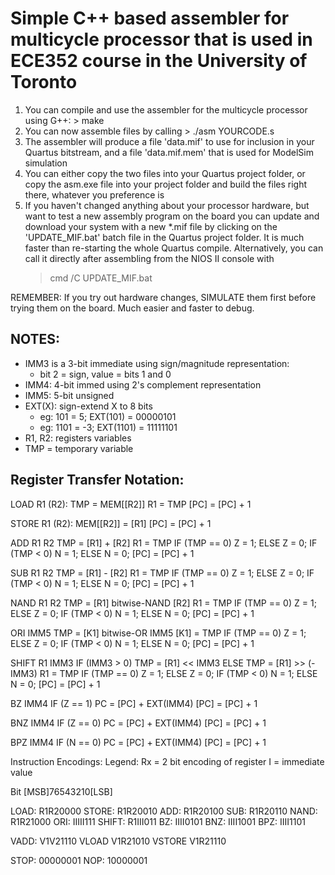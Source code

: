 # Simple C++ based assembler for multicycle processor that is used in ECE352 course in the University of Toronto

1. You can compile and use the assembler for the multicycle processor using G++:
		> make
2. You can now assemble files by calling
		> ./asm YOURCODE.s
3. The assembler will produce a file 'data.mif' to use for inclusion in your Quartus bitstream, and a file 'data.mif.mem' that is used for ModelSim simulation
4. You can either copy the two files into your Quartus project folder, or copy the asm.exe file into your project folder and build the files right there, whatever you preference is
5. If you haven't changed anything about your processor hardware, but want to test a new assembly program on the board  you can update and download your system with a new *.mif file by clicking on the 'UPDATE_MIF.bat' batch file in the Quartus project folder. It is much faster than re-starting the whole Quartus compile. Alternatively, you can call it directly after assembling from the NIOS II console with
	> cmd /C UPDATE_MIF.bat
	
REMEMBER: If you try out hardware changes, SIMULATE them first before trying them on the board. Much easier and faster to debug.

## NOTES:
- IMM3 is a 3-bit immediate using sign/magnitude representation:
  - bit 2 = sign, value = bits 1 and 0
- IMM4: 4-bit immed using 2's complement representation
- IMM5: 5-bit unsigned
- EXT(X): sign-extend X to 8 bits
  - eg: 101 = 5; EXT(101) = 00000101
  - eg: 1101 = -3; EXT(1101) = 11111101
- R1, R2: registers variables
- TMP = temporary variable

## Register Transfer Notation:

LOAD R1 (R2):
     TMP = MEM[[R2]]
     R1 = TMP
     [PC] = [PC] + 1

STORE R1 (R2):
     MEM[[R2]] = [R1]
     [PC] = [PC] + 1

ADD R1 R2
     TMP = [R1] + [R2]
     R1 = TMP
     IF (TMP == 0) Z = 1; ELSE Z = 0;
     IF (TMP < 0) N = 1; ELSE N = 0;
     [PC] = [PC] + 1

SUB R1 R2
     TMP = [R1] - [R2]
     R1 = TMP
     IF (TMP == 0) Z = 1; ELSE Z = 0;
     IF (TMP < 0) N = 1; ELSE N = 0;
     [PC] = [PC] + 1

NAND R1 R2
     TMP = [R1] bitwise-NAND [R2]
     R1 = TMP
     IF (TMP == 0) Z = 1; ELSE Z = 0;
     IF (TMP < 0) N = 1; ELSE N = 0;
     [PC] = [PC] + 1

ORI IMM5
    TMP = [K1] bitwise-OR IMM5
    [K1] = TMP
    IF (TMP == 0) Z = 1; ELSE Z = 0;
    IF (TMP < 0) N = 1; ELSE N = 0;
    [PC] = [PC] + 1

SHIFT R1 IMM3
    IF (IMM3 > 0) TMP = [R1] << IMM3
    ELSE TMP = [R1] >> (-IMM3)
    R1 = TMP
    IF (TMP == 0) Z = 1; ELSE Z = 0;
    IF (TMP < 0) N = 1; ELSE N = 0;
    [PC] = [PC] + 1

BZ IMM4
     IF (Z == 1) PC = [PC] + EXT(IMM4)
     [PC] = [PC] + 1

BNZ IMM4
     IF (Z == 0) PC = [PC] + EXT(IMM4)
     [PC] = [PC] + 1

BPZ IMM4
     IF (N == 0) PC = [PC] + EXT(IMM4)
     [PC] = [PC] + 1


Instruction Encodings:
Legend:
Rx = 2 bit encoding of register
I  = immediate value

Bit [MSB]76543210[LSB]

LOAD:    R1R20000
STORE:	 R1R20010
ADD:	 R1R20100
SUB:	 R1R20110
NAND:	 R1R21000
ORI:	 IIIII111
SHIFT:	 R1III011
BZ:	 IIII0101
BNZ:	 IIII1001
BPZ:	 IIII1101

VADD:  V1V21110
VLOAD  V1R21010
VSTORE V1R21110

STOP:	 00000001
NOP:	 10000001
